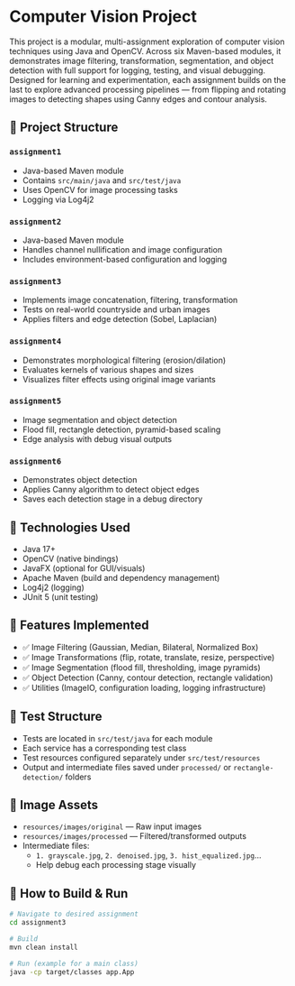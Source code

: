 # Computer Vision Project

This project is a modular, multi-assignment exploration of computer vision techniques using Java and OpenCV. Across six Maven-based modules, it demonstrates image filtering, transformation, segmentation, and object detection with full support for logging, testing, and visual debugging. Designed for learning and experimentation, each assignment builds on the last to explore advanced processing pipelines — from flipping and rotating images to detecting shapes using Canny edges and contour analysis.

## 📁 Project Structure

### `assignment1`

- Java-based Maven module
- Contains `src/main/java` and `src/test/java`
- Uses OpenCV for image processing tasks
- Logging via Log4j2

### `assignment2`

- Java-based Maven module
- Handles channel nullification and image configuration
- Includes environment-based configuration and logging

### `assignment3`

- Implements image concatenation, filtering, transformation
- Tests on real-world countryside and urban images
- Applies filters and edge detection (Sobel, Laplacian)

### `assignment4`

- Demonstrates morphological filtering (erosion/dilation)
- Evaluates kernels of various shapes and sizes
- Visualizes filter effects using original image variants

### `assignment5`

- Image segmentation and object detection
- Flood fill, rectangle detection, pyramid-based scaling
- Edge analysis with debug visual outputs

### `assignment6`

- Demonstrates object detection
- Applies Canny algorithm to detect object edges
- Saves each detection stage in a debug directory

## 🔧 Technologies Used

- Java 17+
- OpenCV (native bindings)
- JavaFX (optional for GUI/visuals)
- Apache Maven (build and dependency management)
- Log4j2 (logging)
- JUnit 5 (unit testing)

## 📸 Features Implemented

- ✅ Image Filtering (Gaussian, Median, Bilateral, Normalized Box)
- ✅ Image Transformations (flip, rotate, translate, resize, perspective)
- ✅ Image Segmentation (flood fill, thresholding, image pyramids)
- ✅ Object Detection (Canny, contour detection, rectangle validation)
- ✅ Utilities (ImageIO, configuration loading, logging infrastructure)

## 🧪 Test Structure

- Tests are located in `src/test/java` for each module
- Each service has a corresponding test class
- Test resources configured separately under `src/test/resources`
- Output and intermediate files saved under `processed/` or `rectangle-detection/` folders

## 📂 Image Assets

- `resources/images/original` — Raw input images
- `resources/images/processed` — Filtered/transformed outputs
- Intermediate files:
    - `1. grayscale.jpg`, `2. denoised.jpg`, `3. hist_equalized.jpg`...
    - Help debug each processing stage visually

## 🚀 How to Build & Run

```bash
# Navigate to desired assignment
cd assignment3

# Build
mvn clean install

# Run (example for a main class)
java -cp target/classes app.App